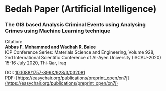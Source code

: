 # Bedah Paper (Artificial Intelligence)

### The GIS based Analysis Criminal Events using Analysing Crimes using Machine Learning technique

Citation: <br/>
**Abbas F. Mohammed and Wadhah R. Baiee**<br/>
IOP Conference Series: Materials Science and Engineering, Volume 928, <br/>
2nd International Scientific Conference of Al-Ayen University (ISCAU-2020) 15-16 July 2020, Thi-Qar, Iraq

DOI: [10.1088/1757-899X/928/3/032081](http://dx.doi.org/10.1088/1757-899X/928/3/032081)<br/>
PDF: [https://easychair.org/publications/preprint_open/xn7j](https://easychair.org/publications/preprint_open/xn7j)